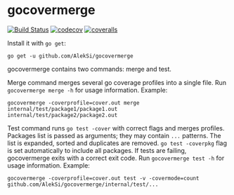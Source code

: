 # gocovermerge

[![Build Status](https://travis-ci.org/AlekSi/gocovermerge.svg?branch=master)](https://travis-ci.org/AlekSi/gocovermerge)
[![codecov](https://codecov.io/gh/AlekSi/gocovermerge/branch/master/graph/badge.svg)](https://codecov.io/gh/AlekSi/gocovermerge)
[![coveralls](https://coveralls.io/repos/github/AlekSi/gocovermerge/badge.svg?branch=master)](https://coveralls.io/github/AlekSi/gocovermerge)

Install it with `go get`:
```
go get -u github.com/AlekSi/gocovermerge
```

gocovermerge contains two commands: merge and test.

Merge command merges several go coverage profiles into a single file.
Run `gocovermerge merge -h` for usage information. Example:
```
gocovermerge -coverprofile=cover.out merge internal/test/package1/package1.out internal/test/package2/package2.out
```

Test command runs `go test -cover` with correct flags and merges profiles.
Packages list is passed as arguments; they may contain `...` patterns.
The list is expanded, sorted and duplicates are removed.
`go test -coverpkg` flag is set automatically to include all packages.
If tests are failing, gocovermerge exits with a correct exit code.
Run `gocovermerge test -h` for usage information. Example:
```
gocovermerge -coverprofile=cover.out test -v -covermode=count github.com/AlekSi/gocovermerge/internal/test/...
```
